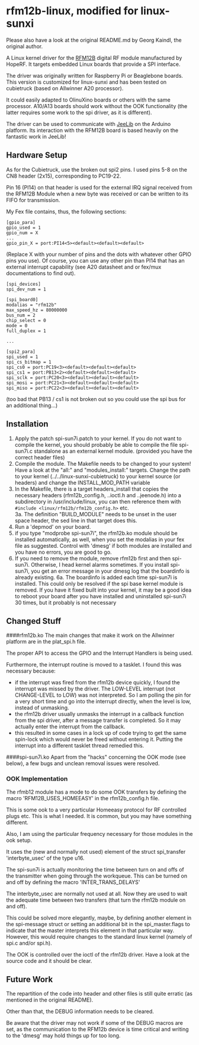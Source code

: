 # rfm12b-linux, modified for linux-sunxi

Please also have a look at the original README.md by Georg Kaindl, the original author.

A Linux kernel driver for the [RFM12B](http://www.hoperf.com/rf_fsk/fsk/21.htm) digital RF module manufactured by HopeRF. It targets embedded Linux boards that provide a SPI interface.

The driver was originally written for Raspberry Pi or Beaglebone boards.  This version is customized for linux-sunxi and has been tested on cubietruck (based on Allwinner A20 processor).

It could easily adapted to OlinuXino boards or others with the same processor.  A10/A13 boards should work without the OOK functionality (the latter requires some work to the spi driver, as it is different).

The driver can be used to communicate with [JeeLib](https://github.com/jcw/jeelib) on the Arduino platform. Its interaction with the RFM12B board is based heavily on the fantastic work in JeeLib!


## Hardware Setup

As for the Cubietruck, use the broken out spi2 pins.  I used pins 5-8 on the CN8 header (2x15), corresponding to PC19-22. 

Pin 16 (PI14) on that header is used for the external IRQ signal received from the RFM12B Module when a new byte was received or can be written to its FIFO for transmission.

My Fex file contains, thus, the following sections:

```
[gpio_para]
gpio_used = 1
gpio_num = X
...
gpio_pin_X = port:PI14<5><default><default><default>
```
(Replace X with your number of pins and the dots with whatever other GPIO pins you use).  Of course, you can use any other pin than PI14 that has an external interrupt capability (see A20 datasheet and or fex/mux documentations to find out).

```
[spi_devices]
spi_dev_num = 1

[spi_board0]
modalias = "rfm12b"
max_speed_hz = 80000000
bus_num = 2
chip_select = 0
mode = 0
full_duplex = 1

...

[spi2_para]
spi_used = 1
spi_cs_bitmap = 1
spi_cs0 = port:PC19<3><default><default><default>
spi_cs1 = port:PB13<2><default><default><default>
spi_sclk = port:PC20<3><default><default><default>
spi_mosi = port:PC21<3><default><default><default>
spi_miso = port:PC22<3><default><default><default>
```

(too bad that PB13 / cs1 is not broken out so you could use the spi bus for an additional thing...)


## Installation

1. Apply the patch spi-sun7i.patch to your kernel.  If you do not want to compile the kernel, you should probably be able to compile the file spi-sun7i.c standalone as an external kernel module. (provided you have the correct header files)
2. Compile the module.  The Makefile needs to be changed to your system!  Have a look at the "all:" and "modules_install:" targets.  Change the path to your kernel (../../linux-sunxi-cubietruck) to your kernel source (or headers) and change the INSTALL_MOD_PATH variable
3. In the Makefile, there is a target headers_install that copies the necessary headers (rfm12b_config.h, ..ioctl.h and ..jeenode.h) into a subdirectory in /usr/include/linux,  you can then reference them with `#include <linux/rfm12b/rfm12b_config.h>` etc.  
3a. The definition "BUILD_MODULE" needs to be unset in the user space header, the sed line in that target does this.
4. Run a 'depmod' on your board.
5. if you type "modprobe spi-sun7i", the rfm12b.ko module should be installed automatically, as well, when you set the modalias in your fex file as suggested.  Control with 'dmesg' if both modules are installed and you have no errors, you are good to go.
6. If you need to remove the module, remove rfm12b first and then spi-sun7i.  Otherwise, I head kernel alarms sometimes.  If you install spi-sun7i, you get an error message in your dmesg log that the boardinfo is already existing.
6a. The boardinfo is added each time spi-sun7i is installed.  This could only be resolved if the spi base kernel module is removed.  If you have it fixed built into your kernel, it may be a good idea to reboot your board after you have installed and uninstalled spi-sun7i 30 times, but it probably is not necessary

## Changed Stuff

####rfm12b.ko
The main changes that make it work on the Allwinner platform are in the plat_spi.h file.  

The proper API to access the GPIO and the Interrupt Handlers is being used.  

Furthermore, the interrupt routine is moved to a tasklet. I found this was necessary because:
- if the interrupt was fired from the rfm12b device quickly, I found the interrupt was missed by the driver.  The LOW-LEVEL interrupt (not CHANGE-LEVEL to LOW) was not interpreted.  So I am polling the pin for a very short time and go into the interrupt directly, when the level is low, instead of unmasking.
- the rfm12b driver usually unmasks the interrupt in a callback function from the spi driver, after a message transfer is completed. So it may actually enter the interrupt from the callback.
- this resulted in some cases in a lock up of code trying to get the same spin-lock which would never be freed without entering it.  Putting the interrupt into a different tasklet thread remedied this.

####spi-sun7i.ko
Apart from the "hacks" concerning the OOK mode (see below), a few bugs and unclean removal issues were resolved.

### OOK Implementation

The rfmb12 module has a mode to do some OOK transfers by defining the macro 'RFM12B_USES_HOMEEASY' in the rfm12b_config.h file.

This is some ook to a very particular Homeeasy protocol for RF controlled plugs etc.  This is what I needed.  It is common, but you may have something different.

Also, I am using the particular frequency necessary for those modules in the ook setup.

It uses the (new and normally not used) element of the struct spi_transfer 'interbyte_usec' of the type u16.

The spi-sun7i is actually monitoring the time between turn on and offs of the transmitter when going through the workqueue.  This can be turned on and off by defining the macro 'INTER_TRANS_DELAYS'

The interbyte_usec are normally not used at all.  Now they are used to wait the adequate time between two transfers (that turn the rfm12b module on and off).

This could be solved more elegantly, maybe, by defining another element in the spi-message struct or setting an additional bit in the spi_master.flags to indicate that the master interprets this element in that particular way.  
However, this would require changes to the standard linux kernel (namely of spi.c and/or spi.h).

The OOK is controlled over the ioctl of the rfm12b driver.  Have a look at the source code and it should be clear.


## Future Work

The repartition of the code into header and other files is still quite erratic (as mentioned in the original README).

Other than that, the DEBUG information needs to be cleared.

Be aware that the driver may not work if some of the DEBUG macros are set, as the communication to the RFM12b device is time critical and writing to the 'dmesg' may hold things up for too long.
